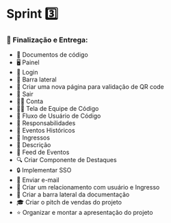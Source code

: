 # Sprint 3️⃣

### 🚀 Finalização e Entrega:

- 📑 Documentos de código
- 🖥️ Painel
- 🚪 Login
- 🧭 Barra lateral
- 📲 Criar uma nova página para validação de QR code
- 🚪 Sair
- 🧑‍💻 Conta
- 🧑‍💻 Tela de Equipe de Código
- 🔄 Fluxo de Usuário de Código
- 🎯 Responsabilidades
- 📅 Eventos Históricos
- 🎫 Ingressos
- 📝 Descrição
- 📰 Feed de Eventos
- 🔍 Criar Componente de Destaques
- 🔒 Implementar SSO
- 📧 Enviar e-mail
- 🔄 Criar um relacionamento com usuário e Ingresso
- 🧭 Criar a barra lateral da documentação
- 🎓 Criar o pitch de vendas do projeto
- ⭐️ Organizar e montar a apresentação do projeto